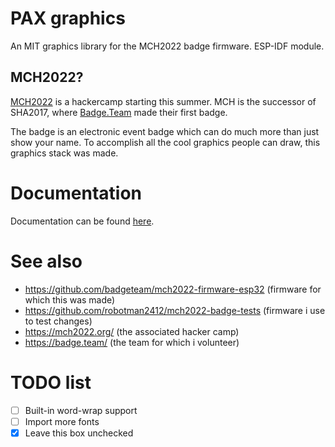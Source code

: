 # PAX graphics
An MIT graphics library for the MCH2022 badge firmware.
ESP-IDF module.

## MCH2022?
[MCH2022](https://mch2022.org/) is a hackercamp starting this summer.
MCH is the successor of SHA2017, where [Badge.Team](https://badge.team/) made their first badge.

The badge is an electronic event badge which can do much more than just show your name.
To accomplish all the cool graphics people can draw, this graphics stack was made.

# Documentation
Documentation can be found [here](docs).

# See also
- https://github.com/badgeteam/mch2022-firmware-esp32 (firmware for which this was made)
- https://github.com/robotman2412/mch2022-badge-tests (firmware i use to test changes)
- https://mch2022.org/ (the associated hacker camp)
- https://badge.team/  (the team for which i volunteer)

# TODO list
- [ ] Built-in word-wrap support
- [ ] Import more fonts
- [x] Leave this box unchecked
